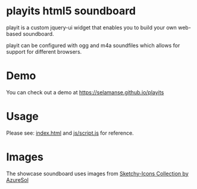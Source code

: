 # playits html5 soundboard

playit is a custom jquery-ui widget that enables you to build your own web-based soundboard.

playit can be configured with ogg and m4a soundfiles which allows for support for different browsers.

# Demo

You can check out a demo at https://selamanse.github.io/playits

# Usage

Please see: [index.html](index.html) and [js/script.js](js/script.js) for reference.

# Images

The showcase soundboard uses images from [Sketchy-Icons Collection by AzureSol](http://azuresol.deviantart.com/art/Sketchy-Icons-134668163)
